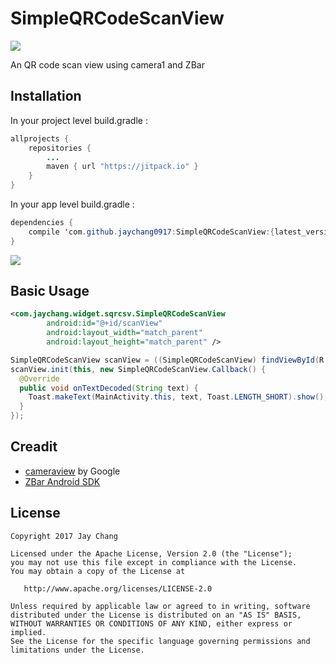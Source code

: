 # SimpleQRCodeScanView

[![](https://jitpack.io/v/jaychang0917/SimpleQRCodeScanView.svg)](https://jitpack.io/#jaychang0917/SimpleQRCodeScanView)

An QR code scan view using camera1 and ZBar

## Installation
In your project level build.gradle :

```java
allprojects {
    repositories {
        ...
        maven { url "https://jitpack.io" }
    }
}
```

In your app level build.gradle :

```java
dependencies {
    compile 'com.github.jaychang0917:SimpleQRCodeScanView:{latest_version}'
}
```
[![](https://jitpack.io/v/jaychang0917/SimpleQRCodeScanView.svg)](https://jitpack.io/#jaychang0917/SimpleQRCodeScanView)


## Basic Usage
```xml
<com.jaychang.widget.sqrcsv.SimpleQRCodeScanView
        android:id="@+id/scanView"
        android:layout_width="match_parent"
        android:layout_height="match_parent" />
```

```java
SimpleQRCodeScanView scanView = ((SimpleQRCodeScanView) findViewById(R.id.scanView));
scanView.init(this, new SimpleQRCodeScanView.Callback() {
  @Override
  public void onTextDecoded(String text) {
    Toast.makeText(MainActivity.this, text, Toast.LENGTH_SHORT).show();
  }
});
```

## Creadit
- [cameraview](https://github.com/google/cameraview) by Google
- [ZBar Android SDK](http://sourceforge.net/projects/zbar/files/AndroidSDK/)

## License
```
Copyright 2017 Jay Chang

Licensed under the Apache License, Version 2.0 (the "License");
you may not use this file except in compliance with the License.
You may obtain a copy of the License at

   http://www.apache.org/licenses/LICENSE-2.0

Unless required by applicable law or agreed to in writing, software
distributed under the License is distributed on an "AS IS" BASIS,
WITHOUT WARRANTIES OR CONDITIONS OF ANY KIND, either express or implied.
See the License for the specific language governing permissions and
limitations under the License.
```
